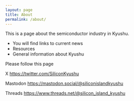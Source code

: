 ```yaml
---
layout: page
title: About
permalink: /about/
---
```




This is a page about the semiconductor industry in Kyushu. 

- You will find links to current news
- Resources 
- General information about Kyushu

Please follow this page 

X          <https://twitter.com/SiliconKyushu>

Mastodon    <https://mastodon.social/@siliconislandkyushu>

Threads <https://www.threads.net/@silicon_island_kyushu>
